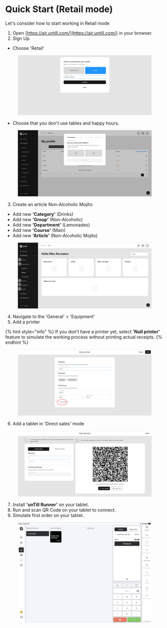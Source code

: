 # Quick Start (Retail mode)

Let's consider how to start working in Retail mode

1. Open [https://air.untill.com/](https://air.untill.com/) in your browser.
2. Sign Up.

* Choose 'Retail'

<figure><img src="../.gitbook/assets/retailer-mode.jpg" alt="" width="563"><figcaption></figcaption></figure>

* Choose that you don't use tables and happy hours.

<figure><img src="../.gitbook/assets/retailer-mode-with-nables.jpg" alt="" width="563"><figcaption></figcaption></figure>

3. Create an article Non-Alcoholic Mojito: &#x20;

* Add new **'Category'** (Drinks)
* Add new **'Group'** (Non-Alcoholic)
* Add new **'Department'** (Lemonades)
* Add new **'Course'** (Main)
* Add new **'Article'** (Non-Alcoholic Mojito)

<figure><img src="../.gitbook/assets/sequence.jpg" alt=""><figcaption></figcaption></figure>

4. Navigate to the 'General' > 'Equipment'
5. Add a printer

{% hint style="info" %}
If you don't have a printer yet, select **'Null printer'** feature to simulate the working process without printing actual receipts.
{% endhint %}

<figure><img src="../.gitbook/assets/null-printer.jpg" alt="" width="563"><figcaption></figcaption></figure>

6. Add a tablet in 'Direct sales' mode

<figure><img src="../.gitbook/assets/direct sales.jpg" alt="" width="563"><figcaption></figcaption></figure>

7. Install **'unTill Runner'** on your tablet.
8. Run and scan QR Code on your tablet to connect.
9. Simulate first order on your tablet.&#x20;

<figure><img src="../.gitbook/assets/order-on-tablet (1).jpg" alt="" width="563"><figcaption></figcaption></figure>

